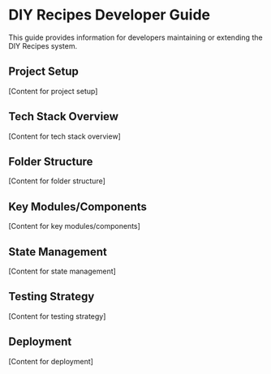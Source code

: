 # DIY Recipes Developer Guide

This guide provides information for developers maintaining or extending the DIY Recipes system.

## Project Setup

[Content for project setup]

## Tech Stack Overview

[Content for tech stack overview]

## Folder Structure

[Content for folder structure]

## Key Modules/Components

[Content for key modules/components]

## State Management

[Content for state management]

## Testing Strategy

[Content for testing strategy]

## Deployment

[Content for deployment]